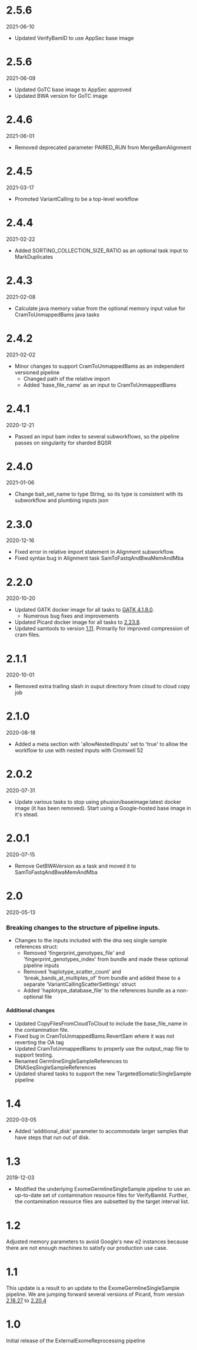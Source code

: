 # 2.5.6
2021-06-10

* Updated VerifyBamID to use AppSec base image

# 2.5.6
2021-06-09

* Updated GoTC base image to AppSec approved 
* Updated BWA version for GoTC image

# 2.4.6
2021-06-01 

* Removed deprecated parameter PAIRED_RUN from MergeBamAlignment

# 2.4.5
2021-03-17

* Promoted VariantCalling to be a top-level workflow

# 2.4.4
2021-02-22

* Added SORTING_COLLECTION_SIZE_RATIO as an optional task input to MarkDuplicates

# 2.4.3
2021-02-08

* Calculate java memory value from the optional memory input value for CramToUnmappedBams java tasks

# 2.4.2
2021-02-02

* Minor changes to support CramToUnmappedBams as an independent versioned pipeline
    * Changed path of the relative import
    * Added 'base_file_name' as an input to CramToUnmappedBams

# 2.4.1
2020-12-21

* Passed an input bam index to several subworkflows, so the pipeline passes on singularity for sharded BQSR

# 2.4.0
2021-01-06

* Change bait_set_name to type String, so its type is consistent with its subworkflow and plumbing inputs json

# 2.3.0
2020-12-16

* Fixed error in relative import statement in Alignment subworkflow.
* Fixed syntax bug in Alignment task SamToFastqAndBwaMemAndMba

# 2.2.0
2020-10-20

* Updated GATK docker image for all tasks to [GATK 4.1.8.0](https://github.com/broadinstitute/gatk/releases/tag/4.1.8.0).
    * Numerous bug fixes and improvements
* Updated Picard docker image for all tasks to [2.23.8](https://github.com/broadinstitute/picard/releases/tag/2.23.8).
* Updated samtools to version [1.11](https://github.com/samtools/samtools/releases/tag/1.11).  Primarily for improved compression of cram files.

# 2.1.1
2020-10-01

* Removed extra trailing slash in ouput directory from cloud to cloud copy job

# 2.1.0
2020-08-18

* Added a meta section with 'allowNestedInputs' set to 'true' to allow the workflow to use with nested inputs with Cromwell 52

# 2.0.2
2020-07-31

* Update various tasks to stop using phusion/baseimage:latest docker image (it has been removed).  Start using a Google-hosted base image in it's stead.

# 2.0.1
2020-07-15

* Remove GetBWAVersion as a task and moved it to SamToFastqAndBwaMemAndMba

# 2.0 
2020-05-13

### Breaking changes to the structure of pipeline inputs. 
* Changes to the inputs included with the dna seq single sample references struct:
    * Removed 'fingerprint_genotypes_file' and 'fingerprint_genotypes_index' from bundle and made these optional pipeline inputs
    * Removed 'haplotype_scatter_count' and 'break_bands_at_multiples_of' from bundle and added these to a separate 'VariantCallingScatterSettings' struct
    * Added 'haplotype_database_file' to the references bundle as a non-optional file
#### Additional changes
* Updated CopyFilesFromCloudToCloud to include the base_file_name in the contamination file.
* Fixed bug in CramToUnmappedBams.RevertSam where it was not reverting the OA tag
* Updated CramToUnmappedBams to properly use the output_map file to support testing.
* Renamed GermlineSingleSampleReferences to DNASeqSingleSampleReferences
* Updated shared tasks to support the new TargetedSomaticSingleSample pipeline

# 1.4
2020-03-05

* Added 'additional_disk' parameter to accommodate larger samples that have steps that run out of disk.

# 1.3
2019-12-03

* Modified the underlying ExomeGermlineSingleSample pipeline to use an up-to-date set of contamination resource files for VerifyBamId.  Further, the contamination resource files are subsetted by the target interval list.

# 1.2
Adjusted memory parameters to avoid Google's new e2 instances because there are not enough machines to satisfy our production use case.

# 1.1
This update is a result to an update to the ExomeGermlineSingleSample pipeline. 
We are jumping forward several versions of Picard, from version [2.18.27](https://github.com/broadinstitute/picard/releases/tag/2.18.27) to [2.20.4](https://github.com/broadinstitute/picard/releases/tag/2.20.4)

# 1.0
Initial release of the ExternalExomeReprocessing pipeline
